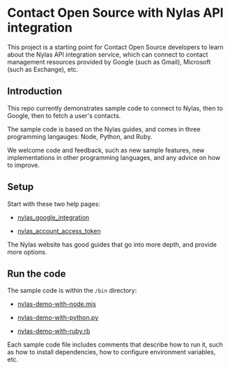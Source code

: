 # Contact Open Source with Nylas API integration

This project is a starting point for Contact Open Source developers to learn about the Nylas API integration service, which can connect to contact management resources provided by Google (such as Gmail), Microsoft (such as Exchange), etc.

## Introduction

This repo currently demonstrates sample code to connect to Nylas, then to Google, then to fetch a user's contacts.

The sample code is based on the Nylas guides, and comes in three programming langauges: Node, Python, and Ruby.

We welcome code and feedback, such as new sample features, new implementations in other programming languages, and any advice on how to improve.


## Setup

Start with these two help pages:

  * [nylas_google_integration](doc/nylas_google_integration.md)

  * [nylas_account_access_token](doc/nylas_account_access_token)

The Nylas website has good guides that go into more depth, and provide more options. 


## Run the code

The sample code is within the `/bin` directory:

  * [nylas-demo-with-node.mjs](bin/nylas-demo-with-node/nylas-demo-with-node.mjs)

  * [nylas-demo-with-python.py](bin/nylas-demo-with-python/nylas-demo-with-python.py)

  * [nylas-demo-with-ruby.rb](bin/nylas-demo-with-ruby/nylas-demo-with-ruby.rb)

Each sample code file includes comments that describe how to run it, such as how to install dependencies, how to configure environment variables, etc.
